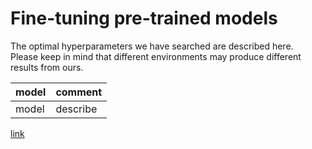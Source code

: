 
# Fine-tuning pre-trained models
The optimal hyperparameters we have searched are described here.  
Please keep in mind that different environments may produce different results from ours.

|model|comment|
|:----|:------|
|model|describe|

[link](./BlueBERT-Base-Uncased_P)
